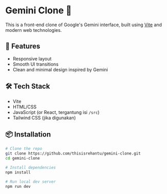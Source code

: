 # Gemini Clone 🔮

This is a front-end clone of Google's Gemini interface, built using [Vite](https://vitejs.dev/) and modern web technologies.

## 🚀 Features
- Responsive layout
- Smooth UI transitions
- Clean and minimal design inspired by Gemini

## 🛠️ Tech Stack
- Vite
- HTML/CSS
- JavaScript (or React, tergantung isi `/src`)
- Tailwind CSS (jika digunakan)

## 📦 Installation

```bash
# Clone the repo
git clone https://github.com/thisisrehantu/gemini-clone.git
cd gemini-clone

# Install dependencies
npm install

# Run local dev server
npm run dev